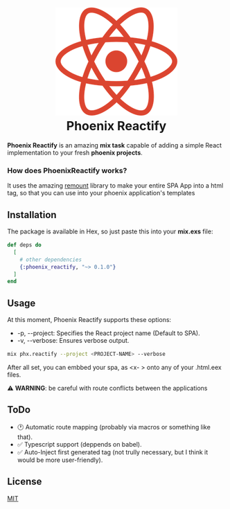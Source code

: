 <h1 align="center">
  <img src="https://github.com/joojscript/phoenix_reactify/blob/master/.github/phoenix_reactify.png?raw=true" /> <br />
  Phoenix Reactify
</h1>


**Phoenix Reactify** is an amazing **mix task** capable of adding a  simple React implementation to your fresh **phoenix projects**.

### How does PhoenixReactify works?

It uses the amazing [remount](https://github.com/rstacruz/remount) library to make your entire SPA App into a html tag, so that you can use into your phoenix application's templates

## Installation

The package is available in Hex, so just paste this into your **mix.exs** file:

```elixir
def deps do
  [
    # other dependencies
    {:phoenix_reactify, "~> 0.1.0"}
  ]
end
```

## Usage

At this moment, Phoenix Reactify supports these options:

- -p, --project: Specifies the React project name (Default to SPA).
- -v, --verbose: Ensures verbose output.

```sh
mix phx.reactify --project <PROJECT-NAME> --verbose
```

After all set, you can embbed your spa, as <x-<YOUR-PROJECT-NAME> \> onto any of your .html.eex files.

⚠ **WARNING**: be careful with route conflicts between the applications


## ToDo
  
  - 🕐 Automatic route mapping (probably via macros or something like that).
  - ✅ Typescript support (deppends on babel).
  - ✅ Auto-Inject first generated tag (not trully necessary, but I think it would be more user-friendly).
  
## License
[MIT](https://choosealicense.com/licenses/mit/)
